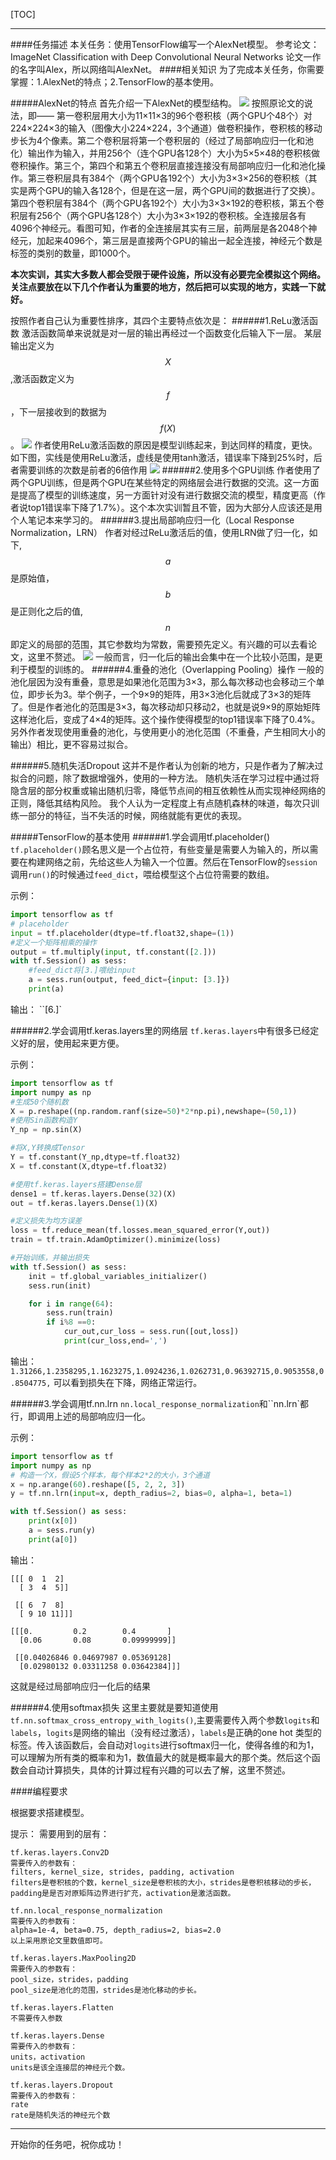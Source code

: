 [TOC]

---
####任务描述
本关任务：使用TensorFlow编写一个AlexNet模型。
参考论文：ImageNet Classification with Deep Convolutional Neural Networks
论文一作的名字叫Alex，所以网络叫AlexNet。
####相关知识
为了完成本关任务，你需要掌握：1.AlexNet的特点；2.TensorFlow的基本使用。

#####AlexNet的特点
首先介绍一下AlexNet的模型结构。
![](/attachments/download/373133)
按照原论文的说法，即——
第一卷积层用大小为11×11×3的96个卷积核（两个GPU个48个）对224×224×3的输入（图像大小224×224，3个通道）做卷积操作，卷积核的移动步长为4个像素。第二个卷积层将第一个卷积层的（经过了局部响应归一化和池化）输出作为输入，并用256个（连个GPU各128个）大小为5×5×48的卷积核做卷积操作。第三个，第四个和第五个卷积层直接连接没有局部响应归一化和池化操作。第三卷积层具有384个（两个GPU各192个）大小为3×3×256的卷积核（其实是两个GPU的输入各128个，但是在这一层，两个GPU间的数据进行了交换）。 第四个卷积层有384个（两个GPU各192个）大小为3×3×192的卷积核，第五个卷积层有256个（两个GPU各128个）大小为3×3×192的卷积核。全连接层各有4096个神经元。看图可知，作者的全连接层其实有三层，前两层是各2048个神经元，加起来4096个，第三层是直接两个GPU的输出一起全连接，神经元个数是标签的类别的数量，即1000个。

**本次实训，其实大多数人都会受限于硬件设施，所以没有必要完全模拟这个网络。关注点要放在以下几个作者认为重要的地方，然后把可以实现的地方，实践一下就好。**

按照作者自己认为重要性排序，其四个主要特点依次是：
######1.ReLu激活函数
激活函数简单来说就是对一层的输出再经过一个函数变化后输入下一层。
某层输出定义为$$X$$,激活函数定义为$$f$$，下一层接收到的数据为$$f(X)$$。
![](/attachments/download/371227)
作者使用ReLu激活函数的原因是模型训练起来，到达同样的精度，更快。如下图，实线是使用ReLu激活，虚线是使用tanh激活，错误率下降到25%时，后者需要训练的次数是前者的6倍作用
![](/attachments/download/371228)
######2.使用多个GPU训练
作者使用了两个GPU训练，但是两个GPU在某些特定的网络层会进行数据的交流。这一方面是提高了模型的训练速度，另一方面针对没有进行数据交流的模型，精度更高（作者说top1错误率下降了1.7%）。这个本次实训暂且不管，因为大部分人应该还是用个人笔记本来学习的。
######3.提出局部响应归一化（Local Response Normalization，LRN）
作者对经过ReLu激活后的值，使用LRN做了归一化，如下,$$a$$是原始值，$$b$$是正则化之后的值,$$n$$即定义的局部的范围，其它参数均为常数，需要预先定义。有兴趣的可以去看论文，这里不赘述。
![](/attachments/download/371232)
一般而言，归一化后的输出会集中在一个比较小范围，是更利于模型的训练的。
######4.重叠的池化（Overlapping Pooling）操作
一般的池化层因为没有重叠，意思是如果池化范围为3×3，那么每次移动也会移动三个单位，即步长为3。举个例子，一个9×9的矩阵，用3×3池化后就成了3×3的矩阵了。但是作者池化的范围是3×3，每次移动却只移动2，也就是说9×9的原始矩阵这样池化后，变成了4×4的矩阵。这个操作使得模型的top1错误率下降了0.4%。另外作者发现使用重叠的池化，与使用更小的池化范围（不重叠，产生相同大小的输出）相比，更不容易过拟合。

######5.随机失活Dropout
这并不是作者认为创新的地方，只是作者为了解决过拟合的问题，除了数据增强外，使用的一种方法。
随机失活在学习过程中通过将隐含层的部分权重或输出随机归零，降低节点间的相互依赖性从而实现神经网络的正则，降低其结构风险。
我个人认为一定程度上有点随机森林的味道，每次只训练一部分的特征，当不失活的时候，网络就能有更优的表现。

#####TensorFlow的基本使用
######1.学会调用tf.placeholder()
`tf.placeholder()`顾名思义是一个占位符，有些变量是需要人为输入的，所以需要在构建网络之前，先给这些人为输入一个位置。然后在TensorFlow的`session`调用`run()`的时候通过`feed_dict`，喂给模型这个占位符需要的数组。

示例：
```python
import tensorflow as tf
# placeholder
input = tf.placeholder(dtype=tf.float32,shape=(1))
#定义一个矩阵相乘的操作
output = tf.multiply(input, tf.constant([2.]))
with tf.Session() as sess:
	#feed_dict将[3.]喂给input
    a = sess.run(output, feed_dict={input: [3.]})
    print(a)
```

输出：
``[6.]`

######2.学会调用tf.keras.layers里的网络层
`tf.keras.layers`中有很多已经定义好的层，使用起来更方便。

示例：
```python
import tensorflow as tf
import numpy as np
#生成50个随机数
X = p.reshape((np.random.ranf(size=50)*2*np.pi),newshape=(50,1))
#使用Sin函数构造Y
Y_np = np.sin(X)

#将X,Y转换成Tensor
Y = tf.constant(Y_np,dtype=tf.float32)
X = tf.constant(X,dtype=tf.float32)

#使用tf.keras.layers搭建Dense层
dense1 = tf.keras.layers.Dense(32)(X)
out = tf.keras.layers.Dense(1)(X)

#定义损失为均方误差
loss = tf.reduce_mean(tf.losses.mean_squared_error(Y,out))
train = tf.train.AdamOptimizer().minimize(loss)

#开始训练，并输出损失
with tf.Session() as sess:
    init = tf.global_variables_initializer()
    sess.run(init)

    for i in range(64):
        sess.run(train)
        if i%8 ==0:
            cur_out,cur_loss = sess.run([out,loss])
            print(cur_loss,end=',')

```
输出：
`1.31266,1.2358295,1.1623275,1.0924236,1.0262731,0.96392715,0.9053558,0.8504775,`
可以看到损失在下降，网络正常运行。

######3.学会调用tf.nn.lrn
`nn.local_response_normalization`和``nn.lrn`都行，即调用上述的局部响应归一化。

示例：
```python
import tensorflow as tf
import numpy as np
# 构造一个X，假设5个样本，每个样本2*2的大小，3个通道
x = np.arange(60).reshape([5, 2, 2, 3])
y = tf.nn.lrn(input=x, depth_radius=2, bias=0, alpha=1, beta=1)

with tf.Session() as sess:
    print(x[0])
    a = sess.run(y)
    print(a[0])
```

输出：
```
[[[ 0  1  2]
  [ 3  4  5]]

 [[ 6  7  8]
  [ 9 10 11]]]

[[[0.         0.2        0.4       ]
  [0.06       0.08       0.09999999]]

 [[0.04026846 0.04697987 0.05369128]
  [0.02980132 0.03311258 0.03642384]]]
```
这就是经过局部响应归一化后的结果

######4.使用softmax损失
这里主要就是要知道使用`tf.nn.softmax_cross_entropy_with_logits()`,主要需要传入两个参数`logits`和`labels`，`logits`是网络的输出（没有经过激活），`labels`是正确的one hot 类型的标签。传入该函数后，会自动对`logits`进行softmax归一化，使得各维的和为1，可以理解为所有类的概率和为1，数值最大的就是概率最大的那个类。然后这个函数会自动计算损失，具体的计算过程有兴趣的可以去了解，这里不赘述。

####编程要求

根据要求搭建模型。

提示：
需要用到的层有：
```
tf.keras.layers.Conv2D
需要传入的参数有：
filters, kernel_size, strides, padding, activation
filters是卷积核的个数，kernel_size是卷积核的大小，strides是卷积核移动的步长，padding是是否对原矩阵边界进行扩充，activation是激活函数。

tf.nn.local_response_normalization
需要传入的参数有：
alpha=1e-4, beta=0.75, depth_radius=2, bias=2.0
以上采用原论文里数值即可。

tf.keras.layers.MaxPooling2D
需要传入的参数有：
pool_size，strides，padding
pool_size是池化的范围，strides是池化移动的步长。

tf.keras.layers.Flatten
不需要传入参数

tf.keras.layers.Dense
需要传入的参数有：
units，activation
units是该全连接层的神经元个数。

tf.keras.layers.Dropout
需要传入的参数有：
rate
rate是随机失活的神经元个数
```

---
开始你的任务吧，祝你成功！


